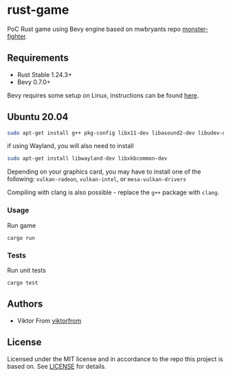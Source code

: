 # rust-game
PoC Rust game using Bevy engine based on mwbryants repo [monster-fighter](https://github.com/mwbryant/monster-fighter).


## Requirements
* Rust Stable 1.24.3+
* Bevy 0.7.0+

Bevy requires some setup on Linux, instructions can be found [here](https://github.com/bevyengine/bevy/blob/main/docs/linux_dependencies.md).

## Ubuntu 20.04

```bash
sudo apt-get install g++ pkg-config libx11-dev libasound2-dev libudev-dev
```

if using Wayland, you will also need to install

```bash
sudo apt-get install libwayland-dev libxkbcommon-dev
```

Depending on your graphics card, you may have to install one of the following:
`vulkan-radeon`, `vulkan-intel`, or `mesa-vulkan-drivers`

Compiling with clang is also possible - replace the `g++` package with `clang`.


### Usage
Run game
```
cargo run
```  

### Tests
Run unit tests
```
cargo test
```

## Authors
* Viktor From [viktorfrom](https://github.com/viktorfrom)

## License
Licensed under the MIT license and in accordance to the repo this project is based on. See [LICENSE](LICENSE) for details.